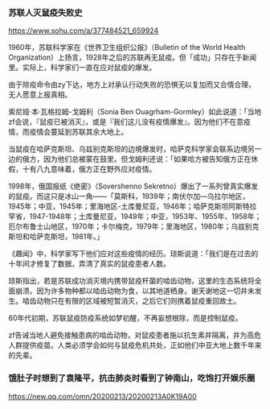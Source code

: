 ### 苏联人灭鼠疫失败史
https://www.sohu.com/a/377484521_659924

1960年，苏联科学家在《世界卫生组织公报》（Bulletin of the World Health Organization）上扬言，1928年之后的苏联再无鼠疫。但「成功」只存在于新闻里。实际上，科学家们一直在应对鼠疫的爆发。

由于除疫命令由zy下达，地方上对承认行动失败的恐惧无以复加而又合情合理，无人愿意上报真相。

索尼娅·本·瓦格拉姆-戈姆利（Sonia Ben Ouagrham-Gormley）如此说道：「当地zf会说，『鼠疫已被消灭』，或是『我们这儿没有疫情爆发』。因为他们不在意疫情，而疫情会蔓延到苏联其余大地上。

当鼠疫在哈萨克斯坦、乌兹别克斯坦的边境爆发时，哈萨克科学家会联系边境另一边的俄方，因为他们总被蒙在鼓里。但戈姆利还说：「如果哈方被告知俄方正在休假，十有八九意味着，俄方正在野外应对疫情。

1998年，俄国报纸《绝密》（Sovershenno Sekretno）爆出了一系列曾真实爆发的鼠疫。而这只是冰山一角——「莫斯科，1939年；南伏尔加—乌拉尔地区，1945年；中亚，1945年；里海地区-土库曼尼亚，1946年；哈萨克斯坦阿斯特拉罕省，1947-1948年；土库曼尼亚，1949年；中亚，1953年、1955年、1958年；厄尔布鲁士山地区，1970年；卡尔梅克，1979年；里海地区，1980年；乌兹别克斯坦和哈萨克斯坦，1981年。」

《趣闻》中，科学家写下他们应对这些疫情的经历。琼斯说道：「我们是在过去的十年间才修复了数据，弄清了真实的鼠疫患者人数。

琼斯指出，若是苏联成功消灭境内携带鼠疫杆菌的啮齿动物，这里的生态系统将全面崩溃。因为许多物种都以啮齿动物为食，以其地道栖身。谢天谢地这一切并未发生。啮齿动物只在有限的区域被短暂消灭，之后它们则携着鼠疫重回故土。

60年代初期，苏联鼠疫防疫系统如梦初醒，不再妄想根除，而是控制鼠疫。

zf告诫当地人避免接触患病的啮齿动物，对鼠疫患者施以抗生素并隔离，并为高危人群提供疫苗。人类必须学会如何与鼠疫危机共处，正如他们中亚大地上数千年来的先辈。

### 饿肚子时想到了袁隆平，抗击肺炎时看到了钟南山，吃饱打开娱乐圈
https://new.qq.com/omn/20200213/20200213A0K19A00
